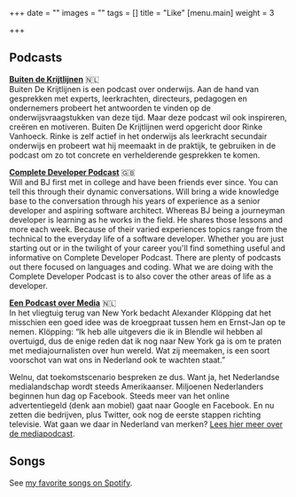 +++
date = ""
images = ""
tags = []
title = "Like"
[menu.main]
weight = 3

+++
## Podcasts

[**Buiten de Krijtlijnen**](http://www.dekrijtlijnen.be/) 🇳🇱  
Buiten De Krijtlijnen is een podcast over onderwijs. Aan de hand van gesprekken met experts, leerkrachten, directeurs, pedagogen en ondernemers probeert het antwoorden te vinden op de onderwijsvraagstukken van deze tijd. Maar deze podcast wil ook inspireren, creëren en motiveren. Buiten De Krijtlijnen werd opgericht door Rinke Vanhoeck. Rinke is zelf actief in het onderwijs als leerkracht secundair onderwijs en probeert wat hij meemaakt in de praktijk, te gebruiken in de podcast om zo tot concrete en verhelderende gesprekken te komen.

[**Complete Developer Podcast**](https://completedeveloperpodcast.com/) 🇬🇧  
Will and BJ first met in college and have been friends ever since. You can tell this through their dynamic conversations. Will bring a wide knowledge base to the conversation through his years of experience as a senior developer and aspiring software architect. Whereas BJ being a journeyman developer is learning as he works in the field. He shares those lessons and more each week. Because of their varied experiences topics range from the technical to the everyday life of a software developer. Whether you are just starting out or in the twilight of your career you'll find something useful and informative on Complete Developer Podcast. There are plenty of podcasts out there focused on languages and coding. What we are doing with the Complete Developer Podcast is to also cover the other areas of life as a developer.

[**Een Podcast over Media**](https://www.dagennacht.nl/serie/een-podcast-over-media/) 🇳🇱  
In het vliegtuig terug van New York bedacht Alexander Klöpping dat het misschien een goed idee was de kroegpraat tussen hem en Ernst-Jan op te nemen. Klöpping: “Ik heb alle uitgevers die ik in Blendle wil hebben al overtuigd, dus de enige reden dat ik nog naar New York ga is om te praten met mediajournalisten over hun wereld. Wat zij meemaken, is een soort voorschot van wat ons in Nederland ook te wachten staat.”

Welnu, dat toekomstscenario bespreken ze dus. Want ja, het Nederlandse medialandschap wordt steeds Amerikaanser. Miljoenen Nederlanders beginnen hun dag op Facebook. Steeds meer van het online advertentiegeld (denk aan mobiel) gaat naar Google en Facebook. En nu zetten die bedrijven, plus Twitter, ook nog de eerste stappen richting televisie. Wat gaan we daar in Nederland van merken? [Lees hier meer over de mediapodcast](https://pfauth.com/nieuwe-media/podcast/).

## Songs

See [my favorite songs on Spotify](https://open.spotify.com/playlist/5e8XEYE7uOBsMfK33QAh0O?si=kRPANUeYRHSkLSXqUPSLfw).